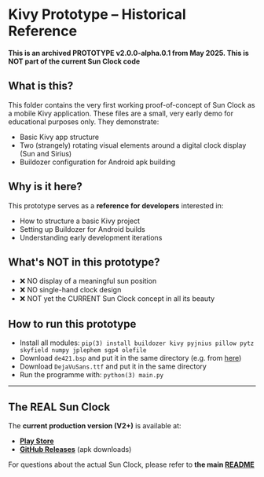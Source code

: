 # Kivy Prototype – Historical Reference

**This is an archived PROTOTYPE v2.0.0-alpha.0.1 from May 2025. This is NOT part of the current Sun Clock code**

## What is this?

This folder contains the very first working proof-of-concept of Sun Clock as a mobile Kivy application. These files are a small, very early demo for educational purposes only. They demonstrate:
- Basic Kivy app structure
- Two (strangely) rotating visual elements around a digital clock display (Sun and Sirius)
- Buildozer configuration for Android apk building

## Why is it here?

This prototype serves as a **reference for developers** interested in:
- How to structure a basic Kivy project
- Setting up Buildozer for Android builds
- Understanding early development iterations

## What's NOT in this prototype?

- ❌ NO display of a meaningful sun position
- ❌ NO single-hand clock design
- ❌ NOT yet the CURRENT Sun Clock concept in all its beauty

## How to run this prototype

- Install all modules: `pip(3) install buildozer kivy pyjnius pillow pytz skyfield numpy jplephem sgp4 olefile`
- Download `de421.bsp` and put it in the same directory (e.g. from [here](https://naif.jpl.nasa.gov/pub/naif/generic_kernels/spk/planets/a_old_versions/de421.bsp))
- Download `DejaVuSans.ttf` and put it in the same directory
- Run the programme with: `python(3) main.py`

---

## The REAL Sun Clock

The **current production version (V2+)** is available at:
- **[Play Store](https://play.google.com/store/apps/details?id=de.ax12.zunclock)**
- **[GitHub Releases](https://github.com/gaxmann/suhr/releases)** (apk downloads)

For questions about the actual Sun Clock, please refer to **the main [README](https://github.com/gaxmann/suhr/tree/main)**
